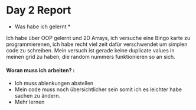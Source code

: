 # Day 2 Report

* Was habe ich gelernt *

Ich habe über OOP gelernt und 2D Arrays, ich versuche eine Bingo karte zu programmierenen, ich habe recht viel zeit dafür verschwendet um simplen code zu schreiben.
Mein versuch ist gerade keine duplicate values in meinen grid zu haben, die random nummers funktionieren so an sich.

#### Woran muss ich arbeiten? : 

* Ich muss ablenkungen abstellen
* Mein code muss noch übersichtlicher sein somit ich es leichter habe sachen zu ändern.
* Mehr lernen
